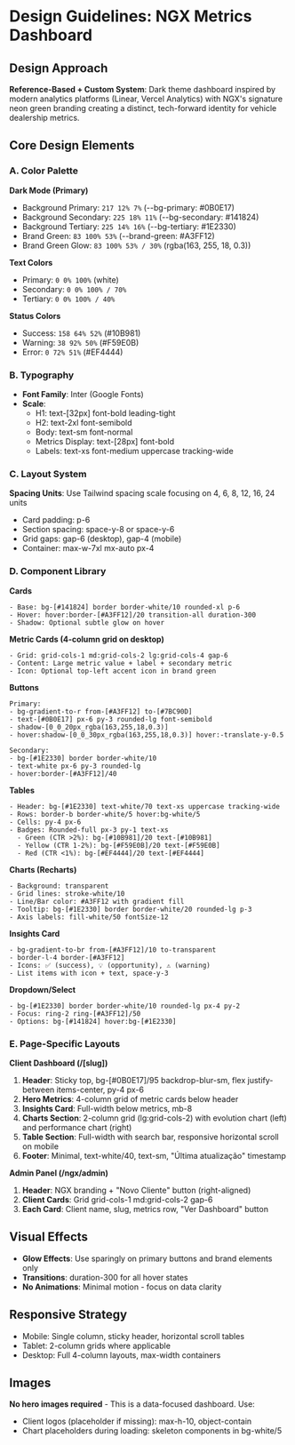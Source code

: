 # Design Guidelines: NGX Metrics Dashboard

## Design Approach
**Reference-Based + Custom System**: Dark theme dashboard inspired by modern analytics platforms (Linear, Vercel Analytics) with NGX's signature neon green branding creating a distinct, tech-forward identity for vehicle dealership metrics.

## Core Design Elements

### A. Color Palette

**Dark Mode (Primary)**
- Background Primary: `217 12% 7%` (--bg-primary: #0B0E17)
- Background Secondary: `225 18% 11%` (--bg-secondary: #141824)  
- Background Tertiary: `225 14% 16%` (--bg-tertiary: #1E2330)
- Brand Green: `83 100% 53%` (--brand-green: #A3FF12)
- Brand Green Glow: `83 100% 53% / 30%` (rgba(163, 255, 18, 0.3))

**Text Colors**
- Primary: `0 0% 100%` (white)
- Secondary: `0 0% 100% / 70%` 
- Tertiary: `0 0% 100% / 40%`

**Status Colors**
- Success: `158 64% 52%` (#10B981)
- Warning: `38 92% 50%` (#F59E0B)
- Error: `0 72% 51%` (#EF4444)

### B. Typography
- **Font Family**: Inter (Google Fonts)
- **Scale**:
  - H1: text-[32px] font-bold leading-tight
  - H2: text-2xl font-semibold
  - Body: text-sm font-normal
  - Metrics Display: text-[28px] font-bold
  - Labels: text-xs font-medium uppercase tracking-wide

### C. Layout System
**Spacing Units**: Use Tailwind spacing scale focusing on 4, 6, 8, 12, 16, 24 units
- Card padding: p-6
- Section spacing: space-y-8 or space-y-6
- Grid gaps: gap-6 (desktop), gap-4 (mobile)
- Container: max-w-7xl mx-auto px-4

### D. Component Library

**Cards**
```
- Base: bg-[#141824] border border-white/10 rounded-xl p-6
- Hover: hover:border-[#A3FF12]/20 transition-all duration-300
- Shadow: Optional subtle glow on hover
```

**Metric Cards (4-column grid on desktop)**
```
- Grid: grid-cols-1 md:grid-cols-2 lg:grid-cols-4 gap-6
- Content: Large metric value + label + secondary metric
- Icon: Optional top-left accent icon in brand green
```

**Buttons**
```
Primary: 
- bg-gradient-to-r from-[#A3FF12] to-[#7BC90D]
- text-[#0B0E17] px-6 py-3 rounded-lg font-semibold
- shadow-[0_0_20px_rgba(163,255,18,0.3)]
- hover:shadow-[0_0_30px_rgba(163,255,18,0.3)] hover:-translate-y-0.5

Secondary:
- bg-[#1E2330] border border-white/10 
- text-white px-6 py-3 rounded-lg
- hover:border-[#A3FF12]/40
```

**Tables**
```
- Header: bg-[#1E2330] text-white/70 text-xs uppercase tracking-wide
- Rows: border-b border-white/5 hover:bg-white/5
- Cells: py-4 px-6
- Badges: Rounded-full px-3 py-1 text-xs
  - Green (CTR >2%): bg-[#10B981]/20 text-[#10B981]
  - Yellow (CTR 1-2%): bg-[#F59E0B]/20 text-[#F59E0B]
  - Red (CTR <1%): bg-[#EF4444]/20 text-[#EF4444]
```

**Charts (Recharts)**
```
- Background: transparent
- Grid lines: stroke-white/10
- Line/Bar color: #A3FF12 with gradient fill
- Tooltip: bg-[#1E2330] border border-white/20 rounded-lg p-3
- Axis labels: fill-white/50 fontSize-12
```

**Insights Card**
```
- bg-gradient-to-br from-[#A3FF12]/10 to-transparent
- border-l-4 border-[#A3FF12]
- Icons: ✅ (success), 💡 (opportunity), ⚠️ (warning)
- List items with icon + text, space-y-3
```

**Dropdown/Select**
```
- bg-[#1E2330] border border-white/10 rounded-lg px-4 py-2
- Focus: ring-2 ring-[#A3FF12]/50
- Options: bg-[#141824] hover:bg-[#1E2330]
```

### E. Page-Specific Layouts

**Client Dashboard (/[slug])**
1. **Header**: Sticky top, bg-[#0B0E17]/95 backdrop-blur-sm, flex justify-between items-center, py-4 px-6
2. **Hero Metrics**: 4-column grid of metric cards below header
3. **Insights Card**: Full-width below metrics, mb-8
4. **Charts Section**: 2-column grid (lg:grid-cols-2) with evolution chart (left) and performance chart (right)
5. **Table Section**: Full-width with search bar, responsive horizontal scroll on mobile
6. **Footer**: Minimal, text-white/40, text-sm, "Última atualização" timestamp

**Admin Panel (/ngx/admin)**
1. **Header**: NGX branding + "Novo Cliente" button (right-aligned)
2. **Client Cards**: Grid grid-cols-1 md:grid-cols-2 gap-6
3. **Each Card**: Client name, slug, metrics row, "Ver Dashboard" button

## Visual Effects
- **Glow Effects**: Use sparingly on primary buttons and brand elements only
- **Transitions**: duration-300 for all hover states
- **No Animations**: Minimal motion - focus on data clarity

## Responsive Strategy
- Mobile: Single column, sticky header, horizontal scroll tables
- Tablet: 2-column grids where applicable
- Desktop: Full 4-column layouts, max-width containers

## Images
**No hero images required** - This is a data-focused dashboard. Use:
- Client logos (placeholder if missing): max-h-10, object-contain
- Chart placeholders during loading: skeleton components in bg-white/5